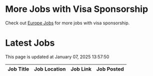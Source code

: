 # More Jobs with Visa Sponsorship

Check out [Europe Jobs](https://github.com/sureshparimi/europejobs#latest-jobs) for more jobs with visa sponsorship.

# Latest Jobs

This page is updated at January 07, 2025 13:57:50

| Job Title | Job Location | Job Link | Job Posted |
| --- | --- | --- | --- |
